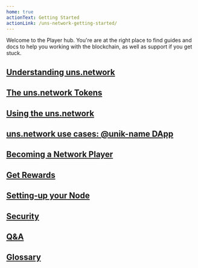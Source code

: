 ```yaml
---
home: true
actionText: Getting Started
actionLink: /uns-network-getting-started/
---
```


Welcome to the <uns/> Player hub. You're are at the right place to find guides and docs to help you working with the <uns/> blockchain, as well as support if you get stuck.

## [Understanding uns.network](/uns-network-introduction/)

## [The uns.network Tokens](/uns-network-tokens/)

## [Using the uns.network](/uns-use-the-network/)

## [uns.network use cases: @unik-name DApp](/uns-network-unik-name-use-case/)

## [Becoming a Network Player](/uns-network-player/)

## [Get Rewards](/uns-network-rewarding/)

## [Setting-up your Node](/uns-network-setting-up-node/)

## [Security](/uns-network-security/)

## [Q&A](/uns-network-qna/)

## [Glossary](/uns-network-glossary/)
